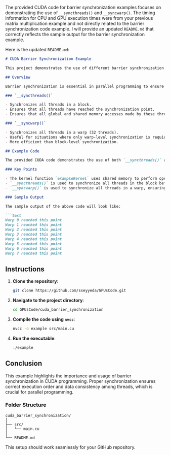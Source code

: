 The provided CUDA code for barrier synchronization examples focuses on demonstrating the use of `__syncthreads()` and `__syncwarp()`. The timing information for CPU and GPU execution times were from your previous matrix multiplication example and not directly related to the barrier synchronization code example. I will provide an updated `README.md` that correctly reflects the sample output for the barrier synchronization example.

Here is the updated `README.md`:

```markdown
# CUDA Barrier Synchronization Example

This project demonstrates the use of different barrier synchronization mechanisms in CUDA: `__syncthreads()` and `__syncwarp()`.

## Overview

Barrier synchronization is essential in parallel programming to ensure that all threads in a block or warp reach a certain point in the code before any thread can proceed. This ensures proper coordination and data consistency.

### `__syncthreads()`

- Synchronizes all threads in a block.
- Ensures that all threads have reached the synchronization point.
- Ensures that all global and shared memory accesses made by these threads before the call to `__syncthreads()` are visible to all threads in the block.

### `__syncwarp()`

- Synchronizes all threads in a warp (32 threads).
- Useful for situations where only warp-level synchronization is required.
- More efficient than block-level synchronization.

## Example Code

The provided CUDA code demonstrates the use of both `__syncthreads()` and `__syncwarp()`.

### Key Points

- The kernel function `exampleKernel` uses shared memory to perform operations on the data.
- `__syncthreads()` is used to synchronize all threads in the block before and after modifying the shared memory.
- `__syncwarp()` is used to synchronize all threads in a warp, ensuring that the print statement is executed by only one thread per warp.

### Sample Output

The sample output of the above code will look like:

```text
Warp 0 reached this point
Warp 1 reached this point
Warp 2 reached this point
Warp 3 reached this point
Warp 4 reached this point
Warp 5 reached this point
Warp 6 reached this point
Warp 7 reached this point
```

## Instructions

1. **Clone the repository**:
    ```sh
    git clone https://github.com/sseyyeda/GPUsCode.git
    ```

2. **Navigate to the project directory**:
    ```sh
    cd GPUsCode/cuda_barrier_synchronization
    ```

3. **Compile the code using `nvcc`**:
    ```sh
    nvcc -o example src/main.cu
    ```

4. **Run the executable**:
    ```sh
    ./example
    ```

## Conclusion

This example highlights the importance and usage of barrier synchronization in CUDA programming. Proper synchronization ensures correct execution order and data consistency among threads, which is crucial for parallel programming.



### Folder Structure

```
cuda_barrier_synchronization/
│
├── src/
│   └── main.cu
│
└── README.md
```

This setup should work seamlessly for your GitHub repository.
